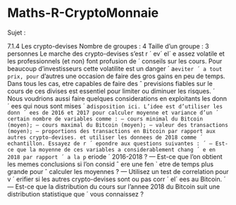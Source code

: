 # Maths-R-CryptoMonnaie

Sujet : 

7.1.4 Les crypto-devises
Nombre de groupes : 4
Taille d’un groupe : 3 personnes
Le marche des crypto-devises s’est r ´ ev´ el´ e assez volatile et les professionnels (et non) font profusion de ´
conseils sur les cours. Pour beaucoup d’investisseurs cette volatilite est un danger ´ a` eviter ´ a tout prix, pour `
d’autres une occasion de faire des gros gains en peu de temps. Dans tous les cas, etre capables de faire des ˆ
previsions fiables sur le cours de ces divises est essentiel pour limiter ou diminuer les risques. ´
Nous voudrions aussi faire quelques considerations en exploitants les donn ´ ees qui nous sont mises ´ a`
disposition ici. L’idee est d’utiliser les donn ´ ees de 2016 et 2017 pour calculer moyenne et variance d’un ´
certain nombre de variables comme :
— cours minimal du Bitcoin (moyen);
— cours maximal du Bitcoin (moyen);
— valeur des transactions (moyen);
— proportions des transactions en Bitcoin par rapport aux autres crypto-devises.
et utiliser les donnees de 2018 comme ´ echantillon. Essayez de r ´ epondre aux questions suivantes : ´
— Est-ce que la moyenne de ces variables a considerablement chang ´ e en 2018 par rapport ´ a la p ` eriode ´
2016-2018 ?
— Est-ce que l’on obtient les memes conclusions si l’on consid ˆ ere une fen ` etre de temps plus grande pour ˆ
calculer les moyennes ?
— Utilisez un test de correlation pour v ´ erifier si les autres crypto-devises sont ou pas corr ´ el´ ees au Bitcoin. ´
— Est-ce que la distribution du cours sur l’annee 2018 du Bitcoin suit une distribution statistique que ´
vous connaissez ?

